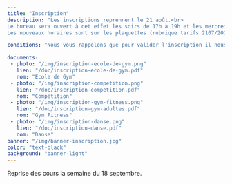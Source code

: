 ```yaml
---
title: "Inscription"
description: "Les inscriptions reprennent le 21 août.<br>
Le bureau sera ouvert à cet effet les soirs de 17h à 19h et les mercredi de 10h à 11h30 et de 13h30 à 19h.<br>
Les nouveaux horaires sont sur les plaquettes (rubrique tarifs 2107/2018) ainsi que sur les fiches d'inscriptions que vous trouverez ci-dessous."

conditions: "Nous vous rappelons que pour valider l'inscription il nous faut impérativement le règlement.<br> Le certificat médical est obligatoire pour les activités gyms."

documents:
 - photo: "/img/inscription-ecole-de-gym.png"
   lien: "/doc/inscription-ecole-de-gym.pdf"
   nom: "Ecole de Gym"
 - photo: "/img/inscription-competition.png"
   lien: "/doc/inscription-competition.pdf"
   nom: "Compétition"
 - photo: "/img/inscription-gym-fitness.png"
   lien: "/doc/inscription-gym-adultes.pdf"
   nom: "Gym Fitness"
 - photo: "/img/inscription-danse.png"
   lien: "/doc/inscription-danse.pdf"
   nom: "Danse"
banner: "/img/banner-inscription.jpg"
color: "text-black"
background: "banner-light"
---
```


Reprise des cours la semaine du 18 septembre.
